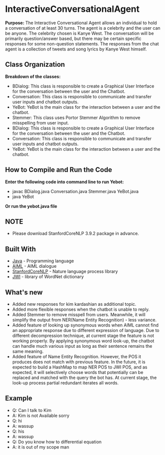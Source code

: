 # InteractiveConversationalAgent
**Purpose:**
The Interactive Conversational Agent allows an individual to hold a conversation of at least 30 turns. The agent is a celebrity and the user can be anyone. The celebrity chosen is Kanye West. The conversation will be primarily question/answer based, but there may be certain specific responses for some non-question statements. The responses from the chat agent is a collection of tweets and song lyrics by Kanye West himself.

## Class Organization

**Breakdown of the classes:**
* BDialog: This class is responsible to create a Graphical User Interface for the conversation between the user and the Chatbot.
* Conversation: This class is responsible to communicate and transfer user inputs and chatbot outputs.
* YeBot: YeBot is the main class for the interaction between a user and the chatbot.
* Stemmer: This class uses Portor Stemmer Algorithm to remove misspelling from user input.
* BDialog: This class is responsible to create a Graphical User Interface for the conversation between the user and the Chatbot.
* Conversation: This class is responsible to communicate and transfer user inputs and chatbot outputs.
* YeBot: YeBot is the main class for the interaction between a user and the chatbot.

## How to Compile and Run the Code
**Enter the following code into command line to run Yebot:**
* javac BDialog.java Conversation.java Stemmer.java YeBot.java
* java YeBot

**Or run the yebot.java file**

## NOTE
* Please download StanfordCoreNLP 3.9.2 package in advance.

## Built With

* [Java](https://www.java.com/) - Programming language
* [AIML](https://www.tutorialspoint.com/aiml/) - AIML dialogue
* [StanfordCoreNLP](https://stanfordnlp.github.io/CoreNLP) - Nature language process library
* [JWI](https://projects.csail.mit.edu/jwi/) - library of WordNet dictionary

## What's new
* Added new responses for kim kardashian as additional topic.
* Added more flexible responses when the chatbot is unable to reply.
* Added Stemmer to remove misspell from users. Meanwhile, it will simplify the output from NER(Name Entity Recognition) - less variance.
* Added feature of looking up synonymous words when AIML cannot find an appropriate response due to different expression of language. Due to different decompression technique, at current stage the feature is not working properly. By applying synonymous word look-up, the chatbot can handle much various input as long as their sentence remains the same meaning.
* Added feature of Name Entity Recognition. However, the POS it produces does not match with previous feature. In the future, it is expected to build a HashMap to map NER POS to JWI POS, and as expected, it will selectively choose words that potentially can be replaced and matched with the query the bot has. At current stage, the look-up process partial redundant iterates all words.

## Example
* Q: Can I talk to Kim
* A: Kim is not Available sorry
* Q: hi
* A: wassup
* Q: his
* A: wassup
* Q: Do you know how to differential equation
* A: it is out of my scope man
